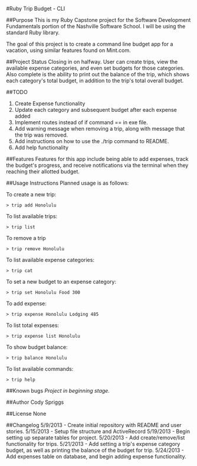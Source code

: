 #Ruby Trip Budget - CLI

##Purpose
This is my Ruby Capstone project for the Software Development Fundamentals portion of the Nashville Software School. I will be using the standard Ruby library.

The goal of this project is to create a command line budget app for a vacation, using similar features found on Mint.com.


##Project Status
Closing in on halfway.
User can create trips, view the available expense categories, and even set budgets for those categories. Also complete is the ability to print out the balance of the trip, which shows each category's total budget, in addition to the trip's total overall budget.

##TODO
1. Create Expense functionality
2. Update each category and subsequent budget after each expense added
3. Implement routes instead of if command == in exe file.
4. Add warning message when removing a trip, along with message that the trip was removed.
5. Add instructions on how to use the ./trip command to README.
6. Add help functionality

##Features
Features for this app include being able to add expenses, track the budget's progress, and receive notifications via the terminal when they reaching their allotted budget.


##Usage Instructions
Planned usage is as follows:

To create a new trip:

    > trip add Honolulu

To list available trips:

    > trip list

To remove a trip

    > trip remove Honolulu

To list available expense categories:

    > trip cat

To set a new budget to an expense category:

    > trip set Honolulu Food 300

To add expense:

    > trip expense Honolulu Lodging 485

To list total expenses:

    > trip expense list Honolulu

To show budget balance:

    > trip balance Honolulu

To list available commands:

    > trip help




##Known bugs
<em>Project in beginning stage.</em>


##Author
Cody Spriggs

##License
None


##Changelog
5/9/2013 - Create initial repository with README and user stories.
5/15/2013 - Setup file structure and ActiveRecord
5/19/2013 - Begin setting up separate tables for project.
5/20/2013 - Add create/remove/list functionality for trips.
5/21/2013 - Add setting a trip's expense category budget, as well as printing the balance of the budget for trip.
5/24/2013 - Add expenses table on database, and begin adding expense functionality.